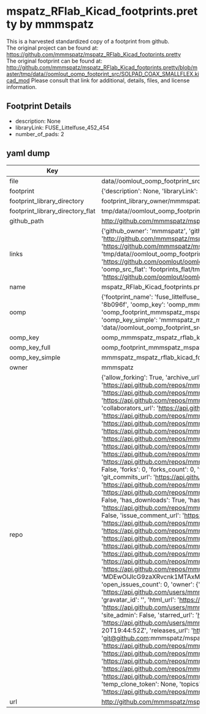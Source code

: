 # mspatz_RFlab_Kicad_footprints.pretty by mmmspatz  
This is a harvested standardized copy of a footprint from github.  
The original project can be found at:  
https://github.com/mmmspatz/mspatz_RFlab_Kicad_footprints.pretty  
The original footprint can be found at:
http://github.com/mmmspatz/mspatz_RFlab_Kicad_footprints.pretty/blob/master/tmp/data//oomlout_oomp_footprint_src/SOLPAD_COAX_SMALLFLEX.kicad_mod
Please consult that link for additional, details, files, and license information.  
## Footprint Details
* description: None  
* libraryLink: FUSE_Littelfuse_452_454  
* number_of_pads: 2  
## yaml dump  
| Key | Value |  
| --- | --- |  
| file | data//oomlout_oomp_footprint_src/mspatz_RFlab_Kicad_footprints.pretty/FUSE_Littelfuse_452_454.kicad_mod |  
| footprint | {'description': None, 'libraryLink': 'FUSE_Littelfuse_452_454', 'number_of_pads': 2} |  
| footprint_library_directory | footprint_library_owner/mmmspatz_mspatz_RFlab_Kicad_footprints.pretty |  
| footprint_library_directory_flat | tmp/data//oomlout_oomp_footprint_src/footprints_flat/mmmspatz_mspatz_rflab_kicad_footprints_fuse_littelfuse_452_454/working |  
| github_path | http://github.com/mmmspatz/mspatz_RFlab_Kicad_footprints.pretty/blob/master/tmp/data//oomlout_oomp_footprint_src/FUSE_Littelfuse_452_454.kicad_mod |  
| links | {'github_owner': 'mmmspatz', 'github_repo_name': 'mspatz_RFlab_Kicad_footprints.pretty', 'github_src': 'http://github.com/mmmspatz/mspatz_RFlab_Kicad_footprints.pretty/blob/master/tmp/data//oomlout_oomp_footprint_src/SOLPAD_COAX_SMALLFLEX.kicad_mod', 'github_src_repo': 'https://github.com/mmmspatz/mspatz_RFlab_Kicad_footprints.pretty', 'oomp_bot': 'tmp/data//oomlout_oomp_footprint_src/footprints/mmmspatz_mspatz_rflab_kicad_footprints_fuse_littelfuse_452_454/working', 'oomp_bot_github': 'https://github.com/oomlout/oomlout_oomp_footprint_bot/tree/main/tmp/data//oomlout_oomp_footprint_src/footprints/mmmspatz_mspatz_rflab_kicad_footprints_fuse_littelfuse_452_454/working', 'oomp_src_flat': 'footprints_flat/tmp/data//oomlout_oomp_footprint_src/footprints_flat/mmmspatz_mspatz_rflab_kicad_footprints_fuse_littelfuse_452_454/working', 'oomp_src_flat_github': 'https://github.com/oomlout/oomlout_oomp_footprint_src/tree/main/tmp/data//oomlout_oomp_footprint_src/footprints_flat/mmmspatz_mspatz_rflab_kicad_footprints_fuse_littelfuse_452_454/working'} |  
| name | mspatz_RFlab_Kicad_footprints.pretty |  
| oomp | {'footprint_name': 'fuse_littelfuse_452_454', 'library_name': 'mspatz_rflab_kicad_footprints', 'md5': '8b096f8cd98b1d69605c92913d6f2893', 'md5_10': '8b096f8cd9', 'md5_5': '8b096', 'md5_6': '8b096f', 'oomp_key': 'oomp_mmmspatz_mspatz_rflab_kicad_footprints_fuse_littelfuse_452_454', 'oomp_key_extra': 'oomp_footprint_mmmspatz_mspatz_rflab_kicad_footprints_fuse_littelfuse_452_454', 'oomp_key_full': 'oomp_footprint_mmmspatz_mspatz_rflab_kicad_footprints_fuse_littelfuse_452_454_8b096f', 'oomp_key_simple': 'mmmspatz_mspatz_rflab_kicad_footprints_fuse_littelfuse_452_454', 'original_filename': 'data//oomlout_oomp_footprint_src/mspatz_RFlab_Kicad_footprints.pretty/FUSE_Littelfuse_452_454.kicad_mod', 'owner_name': 'mmmspatz'} |  
| oomp_key | oomp_mmmspatz_mspatz_rflab_kicad_footprints_fuse_littelfuse_452_454 |  
| oomp_key_full | oomp_footprint_mmmspatz_mspatz_rflab_kicad_footprints_fuse_littelfuse_452_454 |  
| oomp_key_simple | mmmspatz_mspatz_rflab_kicad_footprints_fuse_littelfuse_452_454 |  
| owner | mmmspatz |  
| repo | {'allow_forking': True, 'archive_url': 'https://api.github.com/repos/mmmspatz/mspatz_RFlab_Kicad_footprints.pretty/{archive_format}{/ref}', 'archived': False, 'assignees_url': 'https://api.github.com/repos/mmmspatz/mspatz_RFlab_Kicad_footprints.pretty/assignees{/user}', 'blobs_url': 'https://api.github.com/repos/mmmspatz/mspatz_RFlab_Kicad_footprints.pretty/git/blobs{/sha}', 'branches_url': 'https://api.github.com/repos/mmmspatz/mspatz_RFlab_Kicad_footprints.pretty/branches{/branch}', 'clone_url': 'https://github.com/mmmspatz/mspatz_RFlab_Kicad_footprints.pretty.git', 'collaborators_url': 'https://api.github.com/repos/mmmspatz/mspatz_RFlab_Kicad_footprints.pretty/collaborators{/collaborator}', 'comments_url': 'https://api.github.com/repos/mmmspatz/mspatz_RFlab_Kicad_footprints.pretty/comments{/number}', 'commits_url': 'https://api.github.com/repos/mmmspatz/mspatz_RFlab_Kicad_footprints.pretty/commits{/sha}', 'compare_url': 'https://api.github.com/repos/mmmspatz/mspatz_RFlab_Kicad_footprints.pretty/compare/{base}...{head}', 'contents_url': 'https://api.github.com/repos/mmmspatz/mspatz_RFlab_Kicad_footprints.pretty/contents/{+path}', 'contributors_url': 'https://api.github.com/repos/mmmspatz/mspatz_RFlab_Kicad_footprints.pretty/contributors', 'created_at': '2016-02-03T16:32:23Z', 'default_branch': 'master', 'deployments_url': 'https://api.github.com/repos/mmmspatz/mspatz_RFlab_Kicad_footprints.pretty/deployments', 'description': 'Kicad footprints I have made for my work in the RF lab.', 'disabled': False, 'downloads_url': 'https://api.github.com/repos/mmmspatz/mspatz_RFlab_Kicad_footprints.pretty/downloads', 'events_url': 'https://api.github.com/repos/mmmspatz/mspatz_RFlab_Kicad_footprints.pretty/events', 'fork': False, 'forks': 0, 'forks_count': 0, 'forks_url': 'https://api.github.com/repos/mmmspatz/mspatz_RFlab_Kicad_footprints.pretty/forks', 'full_name': 'mmmspatz/mspatz_RFlab_Kicad_footprints.pretty', 'git_commits_url': 'https://api.github.com/repos/mmmspatz/mspatz_RFlab_Kicad_footprints.pretty/git/commits{/sha}', 'git_refs_url': 'https://api.github.com/repos/mmmspatz/mspatz_RFlab_Kicad_footprints.pretty/git/refs{/sha}', 'git_tags_url': 'https://api.github.com/repos/mmmspatz/mspatz_RFlab_Kicad_footprints.pretty/git/tags{/sha}', 'git_url': 'git://github.com/mmmspatz/mspatz_RFlab_Kicad_footprints.pretty.git', 'has_discussions': False, 'has_downloads': True, 'has_issues': True, 'has_pages': False, 'has_projects': True, 'has_wiki': True, 'homepage': None, 'hooks_url': 'https://api.github.com/repos/mmmspatz/mspatz_RFlab_Kicad_footprints.pretty/hooks', 'html_url': 'https://github.com/mmmspatz/mspatz_RFlab_Kicad_footprints.pretty', 'id': 51013396, 'is_template': False, 'issue_comment_url': 'https://api.github.com/repos/mmmspatz/mspatz_RFlab_Kicad_footprints.pretty/issues/comments{/number}', 'issue_events_url': 'https://api.github.com/repos/mmmspatz/mspatz_RFlab_Kicad_footprints.pretty/issues/events{/number}', 'issues_url': 'https://api.github.com/repos/mmmspatz/mspatz_RFlab_Kicad_footprints.pretty/issues{/number}', 'keys_url': 'https://api.github.com/repos/mmmspatz/mspatz_RFlab_Kicad_footprints.pretty/keys{/key_id}', 'labels_url': 'https://api.github.com/repos/mmmspatz/mspatz_RFlab_Kicad_footprints.pretty/labels{/name}', 'language': None, 'languages_url': 'https://api.github.com/repos/mmmspatz/mspatz_RFlab_Kicad_footprints.pretty/languages', 'license': None, 'merges_url': 'https://api.github.com/repos/mmmspatz/mspatz_RFlab_Kicad_footprints.pretty/merges', 'milestones_url': 'https://api.github.com/repos/mmmspatz/mspatz_RFlab_Kicad_footprints.pretty/milestones{/number}', 'mirror_url': None, 'name': 'mspatz_RFlab_Kicad_footprints.pretty', 'network_count': 0, 'node_id': 'MDEwOlJlcG9zaXRvcnk1MTAxMzM5Ng==', 'notifications_url': 'https://api.github.com/repos/mmmspatz/mspatz_RFlab_Kicad_footprints.pretty/notifications{?since,all,participating}', 'open_issues': 0, 'open_issues_count': 0, 'owner': {'avatar_url': 'https://avatars.githubusercontent.com/u/10824114?v=4', 'events_url': 'https://api.github.com/users/mmmspatz/events{/privacy}', 'followers_url': 'https://api.github.com/users/mmmspatz/followers', 'following_url': 'https://api.github.com/users/mmmspatz/following{/other_user}', 'gists_url': 'https://api.github.com/users/mmmspatz/gists{/gist_id}', 'gravatar_id': '', 'html_url': 'https://github.com/mmmspatz', 'id': 10824114, 'login': 'mmmspatz', 'node_id': 'MDQ6VXNlcjEwODI0MTE0', 'organizations_url': 'https://api.github.com/users/mmmspatz/orgs', 'received_events_url': 'https://api.github.com/users/mmmspatz/received_events', 'repos_url': 'https://api.github.com/users/mmmspatz/repos', 'site_admin': False, 'starred_url': 'https://api.github.com/users/mmmspatz/starred{/owner}{/repo}', 'subscriptions_url': 'https://api.github.com/users/mmmspatz/subscriptions', 'type': 'User', 'url': 'https://api.github.com/users/mmmspatz'}, 'private': False, 'pulls_url': 'https://api.github.com/repos/mmmspatz/mspatz_RFlab_Kicad_footprints.pretty/pulls{/number}', 'pushed_at': '2016-09-20T19:44:52Z', 'releases_url': 'https://api.github.com/repos/mmmspatz/mspatz_RFlab_Kicad_footprints.pretty/releases{/id}', 'size': 3, 'ssh_url': 'git@github.com:mmmspatz/mspatz_RFlab_Kicad_footprints.pretty.git', 'stargazers_count': 0, 'stargazers_url': 'https://api.github.com/repos/mmmspatz/mspatz_RFlab_Kicad_footprints.pretty/stargazers', 'statuses_url': 'https://api.github.com/repos/mmmspatz/mspatz_RFlab_Kicad_footprints.pretty/statuses/{sha}', 'subscribers_count': 2, 'subscribers_url': 'https://api.github.com/repos/mmmspatz/mspatz_RFlab_Kicad_footprints.pretty/subscribers', 'subscription_url': 'https://api.github.com/repos/mmmspatz/mspatz_RFlab_Kicad_footprints.pretty/subscription', 'svn_url': 'https://github.com/mmmspatz/mspatz_RFlab_Kicad_footprints.pretty', 'tags_url': 'https://api.github.com/repos/mmmspatz/mspatz_RFlab_Kicad_footprints.pretty/tags', 'teams_url': 'https://api.github.com/repos/mmmspatz/mspatz_RFlab_Kicad_footprints.pretty/teams', 'temp_clone_token': None, 'topics': [], 'trees_url': 'https://api.github.com/repos/mmmspatz/mspatz_RFlab_Kicad_footprints.pretty/git/trees{/sha}', 'updated_at': '2016-02-03T16:32:23Z', 'url': 'https://api.github.com/repos/mmmspatz/mspatz_RFlab_Kicad_footprints.pretty', 'visibility': 'public', 'watchers': 0, 'watchers_count': 0, 'web_commit_signoff_required': False} |  
| url | http://github.com/mmmspatz/mspatz_RFlab_Kicad_footprints.pretty |  

